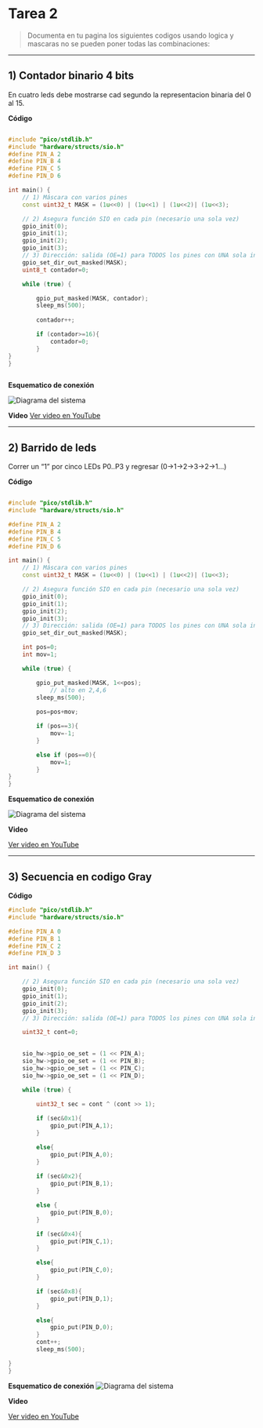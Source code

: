 # Tarea 2

> Documenta en tu pagina los siguientes codigos usando logica y mascaras no se pueden poner todas las combinaciones:

---

## 1) Contador binario 4 bits

En cuatro leds debe mostrarse cad segundo la representacion binaria del 0 al 15.

**Código**

```C++

#include "pico/stdlib.h"
#include "hardware/structs/sio.h"
#define PIN_A 2
#define PIN_B 4
#define PIN_C 5
#define PIN_D 6

int main() {
    // 1) Máscara con varios pines
    const uint32_t MASK = (1u<<0) | (1u<<1) | (1u<<2)| (1u<<3);

    // 2) Asegura función SIO en cada pin (necesario una sola vez)
    gpio_init(0);
    gpio_init(1);
    gpio_init(2);
    gpio_init(3);
    // 3) Dirección: salida (OE=1) para TODOS los pines con UNA sola instrucción
    gpio_set_dir_out_masked(MASK);
    uint8_t contador=0;

    while (true) {

        gpio_put_masked(MASK, contador);
        sleep_ms(500);
        
        contador++;

        if (contador>=16){
            contador=0;
        }
}
}



```
**Esquematico de conexión**

![Diagrama del sistema](../recursos/imgs/esquematico_tarea2.jpg)


**Video**
[Ver video en YouTube](https://youtube.com/shorts/V5-u_odLcfA)

---

## 2) Barrido de leds

Correr un “1” por cinco LEDs P0..P3 y regresar (0→1→2→3→2→1…)

**Código**

```C++

#include "pico/stdlib.h"
#include "hardware/structs/sio.h"

#define PIN_A 2
#define PIN_B 4
#define PIN_C 5
#define PIN_D 6

int main() {
    // 1) Máscara con varios pines
    const uint32_t MASK = (1u<<0) | (1u<<1) | (1u<<2)| (1u<<3);

    // 2) Asegura función SIO en cada pin (necesario una sola vez)
    gpio_init(0);
    gpio_init(1);
    gpio_init(2);
    gpio_init(3);
    // 3) Dirección: salida (OE=1) para TODOS los pines con UNA sola instrucción
    gpio_set_dir_out_masked(MASK);

    int pos=0;
    int mov=1;

    while (true) {

        gpio_put_masked(MASK, 1<<pos);
            // alto en 2,4,6
        sleep_ms(500);
        
        pos=pos+mov;

        if (pos==3){
            mov=-1;
        }

        else if (pos==0){
            mov=1;
        }
}
}


```


**Esquematico de conexión**

![Diagrama del sistema](../recursos/imgs/esquematico_tarea2.jpg)


**Video**

[Ver video en YouTube](https://youtube.com/shorts/7cmU_cujRNo)


---
## 3) Secuencia en codigo Gray

**Código**

```C++
#include "pico/stdlib.h"
#include "hardware/structs/sio.h"

#define PIN_A 0
#define PIN_B 1
#define PIN_C 2
#define PIN_D 3

int main() {

    // 2) Asegura función SIO en cada pin (necesario una sola vez)
    gpio_init(0);
    gpio_init(1);
    gpio_init(2);
    gpio_init(3);
    // 3) Dirección: salida (OE=1) para TODOS los pines con UNA sola instrucción

    uint32_t cont=0;

    
    sio_hw->gpio_oe_set = (1 << PIN_A);
    sio_hw->gpio_oe_set = (1 << PIN_B);
    sio_hw->gpio_oe_set = (1 << PIN_C);
    sio_hw->gpio_oe_set = (1 << PIN_D);

    while (true) {
    
        uint32_t sec = cont ^ (cont >> 1);

        if (sec&0x1){
            gpio_put(PIN_A,1);
        }

        else{
            gpio_put(PIN_A,0);
        }
        
        if (sec&0x2){
            gpio_put(PIN_B,1);
        }

        else {
            gpio_put(PIN_B,0);
        }

        if (sec&0x4){
            gpio_put(PIN_C,1);	
        }

        else{
            gpio_put(PIN_C,0);
        }

        if (sec&0x8){
            gpio_put(PIN_D,1);		
        }

        else{
            gpio_put(PIN_D,0);
        }
        cont++;
        sleep_ms(500);

}
}

```

**Esquematico de conexión**
![Diagrama del sistema](../recursos/imgs/esquematico_tarea2.jpg)


**Video**

[Ver video en YouTube](https://youtube.com/shorts/5_p5SqiWHKI)

